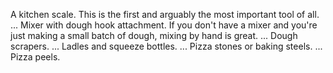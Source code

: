 A kitchen scale. This is the first and arguably the most important tool of all. ...
Mixer with dough hook attachment. If you don't have a mixer and you're just making a small batch of dough, mixing by hand is great. ...
Dough scrapers. ...
Ladles and squeeze bottles. ...
Pizza stones or baking steels. ...
Pizza peels.